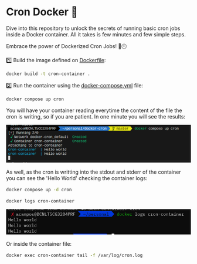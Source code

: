 # Cron Docker :whale2:

Dive into this repository to unlock the secrets of running basic cron jobs inside a Docker container. All it takes is few minutes and few simple steps. 

Embrace the power of Dockerized Cron Jobs! :whale2::clock10:

:one: Build the image defined on [Dockerfile](Dockerfile):

```bash
docker build -t cron-container .
```

:two: Run the container using the [docker-compose.yml](docker-compose.yml) file:

```bash
docker compose up cron
```

You will have your container reading everytime the content of the file the cron is writing, so if you are patient. In one minute you will see the results:

![pictures/stdout.png](pictures/tail.png)

As well, as the cron is writting into the stdout and stderr of the container you can see the 'Hello World' checking the container logs:

```bash
docker compose up -d cron
```

```bash
docker logs cron-container
```


![pictures/stdout.png](pictures/stdout.png)

Or inside the container file:
```bash
docker exec cron-container tail -f /var/log/cron.log
```
